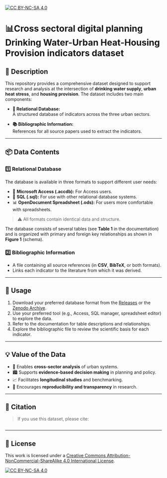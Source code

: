 [![CC BY-NC-SA 4.0][cc-by-nc-sa-shield]][cc-by-nc-sa]
# 📊Cross sectoral digital planning Drinking Water-Urban Heat-Housing Provision indicators dataset

## 📝 Description

This repository provides a comprehensive dataset designed to support research and analysis at the intersection of **drinking water supply**, **urban heat stress**, and **housing provision**. The dataset includes two main components:

- **📂 Relational Database:**  
  A structured database of indicators across the three urban sectors.

- **📚 Bibliographic Information:**  
  References for all source papers used to extract the indicators.

---

## 📦 Data Contents

### 1️⃣ Relational Database

The database is available in three formats to support different user needs:

- 🏢 **Microsoft Access (.accdb):** For Access users.
- 🧩 **SQL (.sql):** For use with other relational database systems.
- 📊 **OpenDocument Spreadsheet (.ods):** For users more comfortable with spreadsheets.

> ⚠️ All formats contain identical data and structure.

The database consists of several tables (see **Table 1** in the documentation) and is organized with primary and foreign key relationships as shown in **Figure 1** (schema).

### 2️⃣ Bibliographic Information

- A file containing all source references (in **CSV**, **BibTeX**, or both formats).
- Links each indicator to the literature from which it was derived.

---

## 🚀 Usage

1. Download your preferred database format from the [Releases](#) or the [Zenodo Archive](zenodo_link).
2. Use your preferred tool (e.g., Access, SQL manager, spreadsheet editor) to explore the data.
3. Refer to the documentation for table descriptions and relationships.
4. Explore the bibliographic file to review the scientific basis for each indicator.

---

## 💡 Value of the Data

- 🔄 Enables **cross-sector analysis** of urban systems.
- 🏙️ Supports **evidence-based decision making** in planning and policy.
- 📈 Facilitates **longitudinal studies** and benchmarking.
- 🔬 Encourages **reproducibility and transparency** in research.

---

## 📌 Citation

> If you use this dataset, please cite:
~~~

~~~
---
## 📜 License

This work is licensed under a
[Creative Commons Attribution-NonCommercial-ShareAlike 4.0 International License][cc-by-nc-sa].

[![CC BY-NC-SA 4.0][cc-by-nc-sa-image]][cc-by-nc-sa]

[cc-by-nc-sa]: http://creativecommons.org/licenses/by-nc-sa/4.0/
[cc-by-nc-sa-image]: https://licensebuttons.net/l/by-nc-sa/4.0/88x31.png
[cc-by-nc-sa-shield]: https://img.shields.io/badge/License-CC%20BY--NC--SA%204.0-lightgrey.svg
